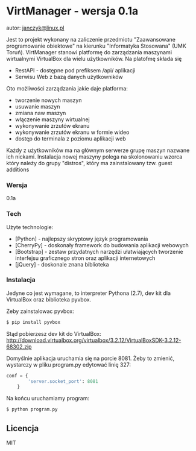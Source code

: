 # VirtManager - wersja 0.1a
autor: janczyk@linux.pl

Jest to projekt wykonany na zaliczenie przedmiotu "Zaawansowane programowanie obiektowe" na kierunku "Informatyka Stosowana" (UMK Toruń). VirtManager stanowi platformę do zarządzania maszynami wirtualnymi VirtualBox dla wielu użytkowników. Na platofmę składa się

  - RestAPI - dostępne pod prefiksem /api/ aplikacji
  - Serwisu Web z bazą danych użytkowników

Oto możliwości zarządzania jakie daje platforma:

   - tworzenie nowych maszyn
   - usuwanie maszyn
   - zmiana naw maszyn
   - włączenie maszyny wirtualnej
   - wykonywanie zrzutów ekranu
   - wykonywanie zrzutów ekranu w formie wideo
   - dostęp do terminala z poziomu aplikacji web

Każdy z użytkowników ma na głównym serwerze grupę maszyn nazwane ich nickami. Instalacja nowej maszyny polega na skolonowaniu wzorca który należy do grupy "distros", który ma zainstalowany tzw. guest additions


### Wersja
0.1a

### Tech

Użyte technologie:

* [Python] - najlepszy skryptowy język programowania
* [CherryPy] - doskonały framework do budowania aplikacji webowych
* [Bootstrap] - zestaw przydatnych narzędzi ułatwiających tworzenie interfejsu graficznego stron oraz aplikacji internetowych
* [jQuery] - doskonale znana biblioteka

### Instalacja

Jedyne co jest wymagane, to interpreter Pythona (2.7), dev kit dla VirtualBox oraz biblioteka pyvbox.

Zeby zainstalowac pyvbox:

```sh
$ pip install pyvbox
```

Stąd pobierzesz dev kit do VirtualBox:
http://download.virtualbox.org/virtualbox/3.2.12/VirtualBoxSDK-3.2.12-68302.zip

Domyślnie aplikacja uruchamia się na porcie 8081. Żeby to zmienić, wystarczy w pliku program.py edytować linię 327:

```py
conf = {
        'server.socket_port': 8081
    }
```

Na końcu uruchamiamy program:

```sh
$ python program.py
```


Licencja
----

MIT


